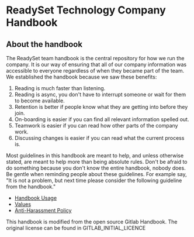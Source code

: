 # ReadySet Technology Company Handbook

## About the handbook

The ReadySet team handbook is the central repository for how we run the company. It is our way of ensuring that all of our company information was accessible to everyone regardless of when they became part of the team. We established the handbook because we saw these benefits:

1. Reading is much faster than listening.
1. Reading is async, you don't have to interrupt someone or wait for them to become available.
1. Retention is better if people know what they are getting into before they join.
1. On-boarding is easier if you can find all relevant information spelled out.
1. Teamwork is easier if you can read how other parts of the company work.
1. Discussing changes is easier if you can read what the current process is.

Most guidelines in this handbook are meant to help, and unless otherwise stated, are meant to help more than being absolute rules. Don't be afraid to do something because you don't know the entire handbook, nobody does. Be gentle when reminding people about these guidelines. For example say, "It is not a problem, but next time please consider the following guideline from the handbook."

* [Handbook Usage](/handbook/handbook-usage/index.html.md)
* [Values](/handbook/values/index.html.md)
* [Anti-Harassment Policy](/handbook/anti-harassment/index.html.md)

This handbook is modified from the open source Gitlab Handbook. The original license can be found in GITLAB_INITIAL_LICENCE
